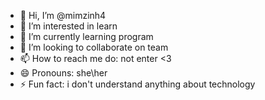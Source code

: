 - 👋 Hi, I’m @mimzinh4
- 👀 I’m interested in learn
- 🌱 I’m currently learning program
- 💞️ I’m looking to collaborate on team
- 📫 How to reach me do: not enter <3
- 😄 Pronouns: she\her
- ⚡ Fun fact: i don't understand anything about technology

<!---
mimzinh4/mimzinh4 is a ✨ special ✨ repository because its `README.md` (this file) appears on your GitHub profile.
You can click the Preview link to take a look at your changes.
--->
